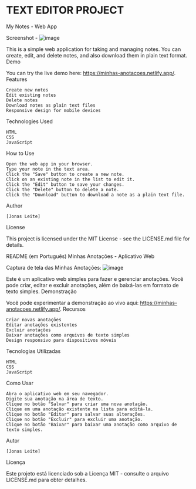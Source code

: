 # TEXT EDITOR PROJECT

My Notes - Web App

Screenshot - ![image](https://github.com/JonasLeiteProgramador/PROJETO-EDITOR-DE-TEXTO/assets/139612792/51e5b68b-2c31-4702-8bf0-ba2a1e825ed6)


This is a simple web application for taking and managing notes. You can create, edit, and delete notes, and also download them in plain text format.
Demo

You can try the live demo here: https://minhas-anotacoes.netlify.app/.
Features

    Create new notes
    Edit existing notes
    Delete notes
    Download notes as plain text files
    Responsive design for mobile devices

Technologies Used

    HTML
    CSS
    JavaScript

How to Use

    Open the web app in your browser.
    Type your note in the text area.
    Click the "Save" button to create a new note.
    Click on an existing note in the list to edit it.
    Click the "Edit" button to save your changes.
    Click the "Delete" button to delete a note.
    Click the "Download" button to download a note as a plain text file.

Author

    [Jonas Leite]

License

This project is licensed under the MIT License - see the LICENSE.md file for details.

README (em Português)
Minhas Anotações - Aplicativo Web

Captura de tela das Minhas Anotações:
![image](https://github.com/JonasLeiteProgramador/PROJETO-EDITOR-DE-TEXTO/assets/139612792/29ed3b88-f2ee-466a-b1f5-7bc45c933a19)


Este é um aplicativo web simples para fazer e gerenciar anotações. Você pode criar, editar e excluir anotações, além de baixá-las em formato de texto simples.
Demonstração

Você pode experimentar a demonstração ao vivo aqui: https://minhas-anotacoes.netlify.app/.
Recursos

    Criar novas anotações
    Editar anotações existentes
    Excluir anotações
    Baixar anotações como arquivos de texto simples
    Design responsivo para dispositivos móveis

Tecnologias Utilizadas

    HTML
    CSS
    JavaScript

Como Usar

    Abra o aplicativo web em seu navegador.
    Digite sua anotação na área de texto.
    Clique no botão "Salvar" para criar uma nova anotação.
    Clique em uma anotação existente na lista para editá-la.
    Clique no botão "Editar" para salvar suas alterações.
    Clique no botão "Excluir" para excluir uma anotação.
    Clique no botão "Baixar" para baixar uma anotação como arquivo de texto simples.

Autor

    [Jonas Leite]

Licença

Este projeto está licenciado sob a Licença MIT - consulte o arquivo LICENSE.md para obter detalhes.
